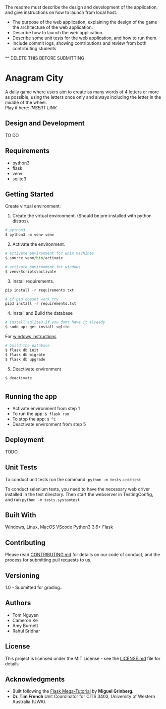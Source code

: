 The readme must describe the design and development of the application, and give instructions on how to launch from local host.

* The purpose of the web application, explaining the design of the game
the architecture of the web application.
* Describe how to launch the web application.
* Describe some unit tests for the web application, and how to run them.
* Include commit logs, showing contributions and review from both contributing students

^^ DELETE THIS BEFORE SUBMITTING 

# Anagram City
A daily game where users aim to create as many words of 4 letters or more as possible, using the letters once only and always including the letter in the middle of the wheel.  
Play it here: *INSERT LINK*

## Design and Development
TO DO 


## Requirements
- python3
- flask
- venv
- sqlite3

## Getting Started
Create virtual environment: 

1. Create the virtual environment. (Should be pre-installed with python distros).
```python
# python3
$ python3 -m venv venv

```

2. Activate the environment.

```python
# activate environment for unix machines
$ source venv/bin/activate

# activate environment for windows
$ venv\Scripts\activate
```

3. Install requirements.
```python
pip install -r requirements.txt

# if pip doesnt work try
pip3 install -r requirements.txt
```

4. Install and Build the database 
```python
# install sqlite3 if you dont have it already
$ sudo apt-get install sqlite
```
For [windows instructions](https://www.sqlitetutorial.net/download-install-sqlite/)

```python
# build the database
$ flask db init
$ flask db migrate
$ flask db upgrade
```

5. Deactivate environment
```python
$ deactivate
```
#

## Running the app

- Activate environment from step 1
- To run the app: ```$ flask run```
- To stop the app: ```$ ^C```
- Deactivate environment from step 5

## Deployment
TODO

## Unit Tests
To conduct unit tests run the command:  `python -m tests.unittest`

To conduct selenium tests, you need to have the necessary web driver installed in the test directory. Then start the webserver in TestingConfig, and run `python -m tests.systemtest`

## Built With
Windows, Linux, MacOS
VScode
Python3 3.6+
Flask

## Contributing
Please read [CONTRIBUTING.md](https://gist.github.com/PurpleBooth/b24679402957c63ec426) for details on our code of conduct, and the process for submitting pull requests to us.

## Versioning
1.0 - Submitted for grading..

## Authors
* Tom Nguyen
* Cameron Ke
* Amy Burnett
* Rahul Sridhar

## License
This project is licensed under the MIT License - see the [LICENSE.md](LICENSE.md) file for details

## Acknowledgments

- Built following the [Flask Mega-Tutorial](https://blog.miguelgrinberg.com/post/the-flask-mega-tutorial-part-i-hello-world) by **Miguel Grinberg**.
- **Dr. Tim French** Unit Coordinator for CITS 3403, University of Western Australia (UWA).


